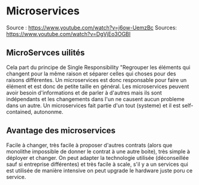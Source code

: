 # Microservices

Source : https://www.youtube.com/watch?v=j6ow-UemzBc
Sources: https://www.youtube.com/watch?v=DgVjEo3OGBI

## MicroServces uilités

Cela part du principe de Single Responsibility "Regrouper les éléments qui changent pour la même raison et séparer celles qui choses pour des raisons différentes. Un microservices est donc responsable pour faire un élément et est donc de petite taille en général. Les microservices peuvent avoir besoin d'informations et de parler à d'autres mais ils sont indépendants et les changements dans l'un ne causent aucun probleme dans un autre. Un microservices fait partie d'un tout (systeme) et il est self-contained, autononme.


## Avantage des microservices

Facile à changer, très facile à proposer d'autres contrats (alors que monolithe impossible de donner le contrat à une autre boite), très simple à déployer et changer. On peut adapter la technologie utilisée (déconseillée sauf si entreprise différentes) et très facile à scale, s'il y a un services qui est utilisée de manière intensive on peut upgrade le hardware juste poru ce service.
